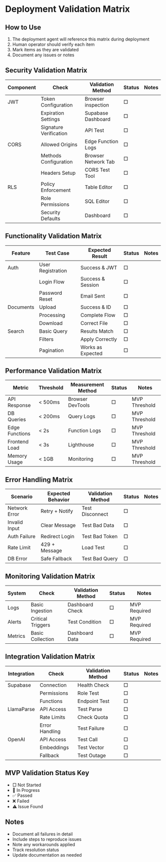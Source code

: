 # Deployment Validation Matrix

## How to Use
1. The deployment agent will reference this matrix during deployment
2. Human operator should verify each item
3. Mark items as they are validated
4. Document any issues or notes

## Security Validation Matrix

| Component | Check | Validation Method | Status | Notes |
|-----------|-------|------------------|---------|-------|
| JWT | Token Configuration | Browser inspection | □ | |
| | Expiration Settings | Supabase Dashboard | □ | |
| | Signature Verification | API Test | □ | |
| CORS | Allowed Origins | Edge Function Logs | □ | |
| | Methods Configuration | Browser Network Tab | □ | |
| | Headers Setup | CORS Test Tool | □ | |
| RLS | Policy Enforcement | Table Editor | □ | |
| | Role Permissions | SQL Editor | □ | |
| | Security Defaults | Dashboard | □ | |

## Functionality Validation Matrix

| Feature | Test Case | Expected Result | Status | Notes |
|---------|-----------|----------------|---------|-------|
| Auth | User Registration | Success & JWT | □ | |
| | Login Flow | Success & Session | □ | |
| | Password Reset | Email Sent | □ | |
| Documents | Upload | Success & ID | □ | |
| | Processing | Complete Flow | □ | |
| | Download | Correct File | □ | |
| Search | Basic Query | Results Match | □ | |
| | Filters | Apply Correctly | □ | |
| | Pagination | Works as Expected | □ | |

## Performance Validation Matrix

| Metric | Threshold | Measurement Method | Status | Notes |
|--------|-----------|-------------------|---------|-------|
| API Response | < 500ms | Browser DevTools | □ | MVP Threshold |
| DB Queries | < 200ms | Query Logs | □ | MVP Threshold |
| Edge Functions | < 2s | Function Logs | □ | MVP Threshold |
| Frontend Load | < 3s | Lighthouse | □ | MVP Threshold |
| Memory Usage | < 1GB | Monitoring | □ | MVP Threshold |

## Error Handling Matrix

| Scenario | Expected Behavior | Validation Method | Status | Notes |
|----------|------------------|------------------|---------|-------|
| Network Error | Retry + Notify | Test Disconnect | □ | |
| Invalid Input | Clear Message | Test Bad Data | □ | |
| Auth Failure | Redirect Login | Test Bad Token | □ | |
| Rate Limit | 429 + Message | Load Test | □ | |
| DB Error | Safe Fallback | Test Bad Query | □ | |

## Monitoring Validation Matrix

| System | Check | Validation Method | Status | Notes |
|--------|-------|------------------|---------|-------|
| Logs | Basic Ingestion | Dashboard Check | □ | MVP Required |
| Alerts | Critical Triggers | Test Condition | □ | MVP Required |
| Metrics | Basic Collection | Dashboard Data | □ | MVP Required |

## Integration Validation Matrix

| Integration | Check | Validation Method | Status | Notes |
|-------------|-------|------------------|---------|-------|
| Supabase | Connection | Health Check | □ | |
| | Permissions | Role Test | □ | |
| | Functions | Endpoint Test | □ | |
| LlamaParse | API Access | Test Parse | □ | |
| | Rate Limits | Check Quota | □ | |
| | Error Handling | Test Failure | □ | |
| OpenAI | API Access | Test Call | □ | |
| | Embeddings | Test Vector | □ | |
| | Fallback | Test Outage | □ | |

## MVP Validation Status Key
- □ Not Started
- 🔄 In Progress
- ✅ Passed
- ❌ Failed
- ⚠️ Issue Found

## Notes
- Document all failures in detail
- Include steps to reproduce issues
- Note any workarounds applied
- Track resolution status
- Update documentation as needed 